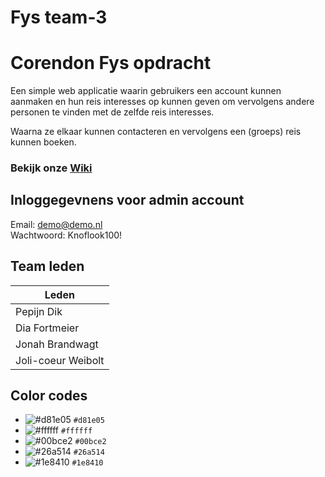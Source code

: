 # Fys team-3
# Corendon Fys opdracht
Een simple web applicatie waarin gebruikers een account kunnen aanmaken en hun reis interesses op kunnen geven om vervolgens andere personen te vinden met de zelfde reis interesses.

Waarna ze elkaar kunnen contacteren en vervolgens een (groeps) reis kunnen boeken.

### Bekijk onze [Wiki](https://gitlab.fdmci.hva.nl/FYS/2122/is108/team-3/-/wikis/home)

## Inloggegevnens voor admin account
Email: demo@demo.nl <br>
Wachtwoord: Knoflook100!

## Team leden
| Leden |
|------|
| Pepijn Dik |
| Dia Fortmeier |
| Jonah Brandwagt |
| Joli-coeur Weibolt |

## Color codes
- ![#d81e05](https://via.placeholder.com/15/d81e05/000000?text=+) `#d81e05`
- ![#ffffff](https://via.placeholder.com/15/ffffff/000000?text=+) `#ffffff`
- ![#00bce2](https://via.placeholder.com/15/00bce2/000000?text=+) `#00bce2`
- ![#26a514](https://via.placeholder.com/15/26a514/000000?text=+) `#26a514`
- ![#1e8410](https://via.placeholder.com/15/1e8410/000000?text=+) `#1e8410`
